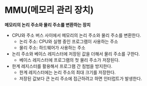 # MMU(메모리 관리 장치)

**메모리의 논리 주소와 물리 주소를 변환하는 장치**

* CPU와 주소 버스 사이에서 메모리의 논리 주소와 물리 주소를 변환한다.
  * 논리 주소: CPU와 실행 중인 프로그램이 사용하는 주소 
  * 물리 주소: 하드웨어가 사용하는 주소
* 논리 주소와 베이스 레지스터에 저장된 값을 더해서 물리 주소를 구한다.
  * 베이스 레지스터에 프로그램의 첫 물리 주소가 저장된다.
* 한계 레지스터를 활용해서 프로그램 간 침범을 방지한다.
  * 한계 레지스터에는 논리 주소의 최대 크기를 저장한다.
  * 저장된 값보다 큰 논리 주소에 접근하려고 하면 인터럽트가 발생한다.